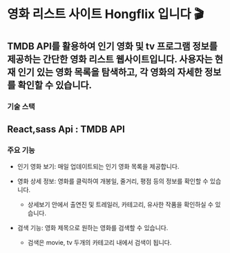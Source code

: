 # 영화 리스트 사이트 Hongflix 입니다 🎬


TMDB API를 활용하여 인기 영화 및 tv 프로그램 정보를 제공하는 간단한 영화 리스트 웹사이트입니다. 사용자는 현재 인기 있는 영화 목록을 탐색하고, 각 영화의 자세한 정보를 확인할 수 있습니다.
---

### 기술 스택


React,sass
Api : TMDB API
---

### 주요 기능


* 인기 영화 보기: 매일 업데이트되는 인기 영화 목록을 제공합니다.


* 영화 상세 정보: 영화를 클릭하여 개봉일, 줄거리, 평점 등의 정보를 확인할 수 있습니다.
  * 상세보기 안에서 출연진 및 트레일러, 카테고리, 유사한 작품을 확인하실 수 있습니다. 


* 검색 기능: 영화 제목으로 원하는 영화를 검색할 수 있습니다.
  * 검색은 movie, tv 두개의 카테고리 내에서 검색이 됩니다.
